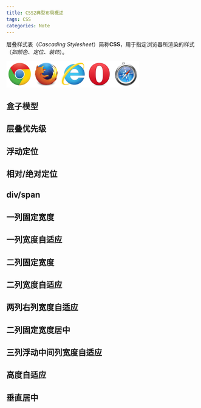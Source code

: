 ```yaml
---
title: CSS2典型布局概述
tags: CSS
categories: Note
---
```


层叠样式表（*Cascading Stylesheet*）简称**CSS**，用于指定浏览器所渲染的样式（*如颜色、定位、装饰*）。

![](css2/logo.jpg)

<!-- more -->

## 盒子模型

## 层叠优先级

## 浮动定位

## 相对/绝对定位

## div/span

## 一列固定宽度

## 一列宽度自适应

## 二列固定宽度

## 二列宽度自适应

## 两列右列宽度自适应

## 二列固定宽度居中

## 三列浮动中间列宽度自适应

## 高度自适应

## 垂直居中
